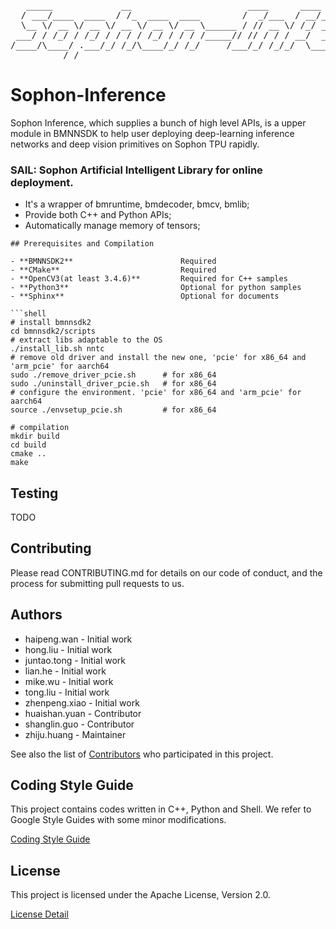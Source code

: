 <pre>
   _____             __                      ____      ____
  / ___/____  ____  / /_  ____  ____        /  _/___  / __/__  ________  ____  ________
  \__ \/ __ \/ __ \/ __ \/ __ \/ __ \______ / // __ \/ /_/ _ \/ ___/ _ \/ __ \/ ___/ _ \
 ___/ / /_/ / /_/ / / / / /_/ / / / /_____// // / / / __/  __/ /  /  __/ / / / /__/  __/
/____/\____/ .___/_/ /_/\____/_/ /_/     /___/_/ /_/_/  \___/_/   \___/_/ /_/\___/\___/
          /_/
</pre>

# Sophon-Inference

Sophon Inference, which supplies a bunch of high level APIs, 
is a upper module in BMNNSDK to help user deploying deep-learning inference networks and deep vision primitives on Sophon TPU rapidly.

### SAIL: Sophon Artificial Intelligent Library for online deployment.
* It's a wrapper of bmruntime, bmdecoder, bmcv, bmlib;
* Provide both C++ and Python APIs;
* Automatically manage memory of tensors;

```
## Prerequisites and Compilation

- **BMNNSDK2**                        Required
- **CMake**                           Required
- **OpenCV3(at least 3.4.6)**         Required for C++ samples
- **Python3**                         Optional for python samples
- **Sphinx**                          Optional for documents

```shell
# install bmnnsdk2
cd bmnnsdk2/scripts
# extract libs adaptable to the OS
./install_lib.sh nntc
# remove old driver and install the new one, 'pcie' for x86_64 and 'arm_pcie' for aarch64
sudo ./remove_driver_pcie.sh      # for x86_64
sudo ./uninstall_driver_pcie.sh   # for x86_64
# configure the environment. 'pcie' for x86_64 and 'arm_pcie' for aarch64
source ./envsetup_pcie.sh         # for x86_64

# compilation
mkdir build
cd build
cmake ..
make
```

## Testing

TODO

## Contributing

Please read CONTRIBUTING.md for details on our code of conduct, and the process for submitting pull requests to us.

## Authors

* haipeng.wan   - Initial work
* hong.liu      - Initial work
* juntao.tong   - Initial work
* lian.he       - Initial work
* mike.wu       - Initial work
* tong.liu      - Initial work
* zhenpeng.xiao - Initial work
* huaishan.yuan - Contributor
* shanglin.guo  - Contributor
* zhiju.huang   - Maintainer

See also the list of [Contributors](CODEOWNERS) who participated in this project.

## Coding Style Guide

This project contains codes written in C++, Python and Shell. We refer to Google Style Guides with some minor modifications.

[Coding Style Guide](https://google.github.io/styleguide/cppguide.html)

## License

This project is licensed under the Apache License, Version 2.0.

[License Detail](LICENSE)